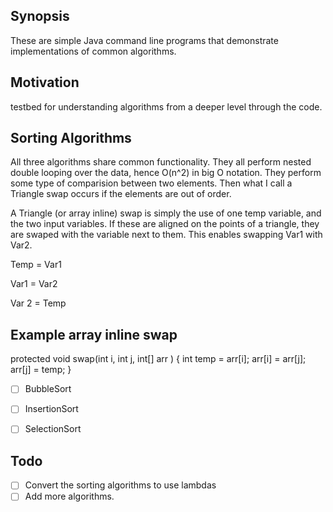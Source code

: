 ## Synopsis

These are simple Java command line programs that demonstrate implementations of common algorithms.

## Motivation

testbed for understanding algorithms from a deeper level through the code.

## Sorting Algorithms

All three algorithms share common functionality. They all perform nested double looping over the data, hence O(n^2) in big O notation. They perform some type of comparision between two elements. Then what I call a Triangle swap occurs if the elements are out of order.

A Triangle (or array inline) swap is simply the use of one temp variable, and the two input variables. If these are aligned on the points of a triangle, they are swaped with the variable next to them. This enables swapping Var1 with Var2.

Temp = Var1

Var1 = Var2

Var 2 = Temp

## Example array inline swap
protected void swap(int i, int j, int[] arr ) {
    int temp = arr[i];
    arr[i] = arr[j];
    arr[j] = temp;
}

- [ ] BubbleSort
- [ ] InsertionSort
- [ ] SelectionSort


## Todo

- [ ] Convert the sorting algorithms to use lambdas
- [ ] Add more algorithms.
